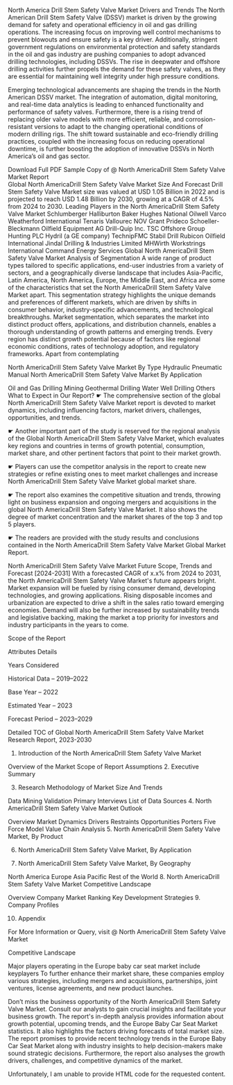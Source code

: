 North America Drill Stem Safety Valve Market Drivers and Trends
The North American Drill Stem Safety Valve (DSSV) market is driven by the growing demand for safety and operational efficiency in oil and gas drilling operations. The increasing focus on improving well control mechanisms to prevent blowouts and ensure safety is a key driver. Additionally, stringent government regulations on environmental protection and safety standards in the oil and gas industry are pushing companies to adopt advanced drilling technologies, including DSSVs. The rise in deepwater and offshore drilling activities further propels the demand for these safety valves, as they are essential for maintaining well integrity under high pressure conditions.

Emerging technological advancements are shaping the trends in the North American DSSV market. The integration of automation, digital monitoring, and real-time data analytics is leading to enhanced functionality and performance of safety valves. Furthermore, there is a rising trend of replacing older valve models with more efficient, reliable, and corrosion-resistant versions to adapt to the changing operational conditions of modern drilling rigs. The shift toward sustainable and eco-friendly drilling practices, coupled with the increasing focus on reducing operational downtime, is further boosting the adoption of innovative DSSVs in North America’s oil and gas sector.

Download Full PDF Sample Copy of @ North AmericaDrill Stem Safety Valve Market Report  
Global North AmericaDrill Stem Safety Valve Market Size And Forecast
Drill Stem Safety Valve Market size was valued at USD 1.05 Billion in 2022 and is projected to reach USD 1.48 Billion by 2030, growing at a CAGR of 4.5% from 2024 to 2030.
Leading Players in the North AmericaDrill Stem Safety Valve Market
Schlumberger
Halliburton
Baker Hughes
National Oilwell Varco
Weatherford International
Tenaris
Vallourec
NOV Grant Prideco
Schoeller-Bleckmann Oilfield Equipment AG
Drill-Quip
Inc.
TSC Offshore Group
Hunting PLC
Hydril (a GE company)
TechnipFMC
Stabil Drill
Rubicon Oilfield International
Jindal Drilling & Industries Limited
MHWirth
Workstrings International
Command Energy Services
Global North AmericaDrill Stem Safety Valve Market Analysis of Segmentation
A wide range of product types tailored to specific applications, end-user industries from a variety of sectors, and a geographically diverse landscape that includes Asia-Pacific, Latin America, North America, Europe, the Middle East, and Africa are some of the characteristics that set the North AmericaDrill Stem Safety Valve Market apart. This segmentation strategy highlights the unique demands and preferences of different markets, which are driven by shifts in consumer behavior, industry-specific advancements, and technological breakthroughs. Market segmentation, which separates the market into distinct product offers, applications, and distribution channels, enables a thorough understanding of growth patterns and emerging trends. Every region has distinct growth potential because of factors like regional economic conditions, rates of technology adoption, and regulatory frameworks. Apart from contemplating

North AmericaDrill Stem Safety Valve Market By Type
Hydraulic
Pneumatic
Manual
North AmericaDrill Stem Safety Valve Market By Application

Oil and Gas Drilling
Mining
Geothermal Drilling
Water Well Drilling
Others
What to Expect in Our Report?
☛ The comprehensive section of the global North AmericaDrill Stem Safety Valve Market report is devoted to market dynamics, including influencing factors, market drivers, challenges, opportunities, and trends.

☛ Another important part of the study is reserved for the regional analysis of the Global North AmericaDrill Stem Safety Valve Market, which evaluates key regions and countries in terms of growth potential, consumption, market share, and other pertinent factors that point to their market growth.

☛ Players can use the competitor analysis in the report to create new strategies or refine existing ones to meet market challenges and increase North AmericaDrill Stem Safety Valve Market global market share.

☛ The report also examines the competitive situation and trends, throwing light on business expansion and ongoing mergers and acquisitions in the global North AmericaDrill Stem Safety Valve Market. It also shows the degree of market concentration and the market shares of the top 3 and top 5 players.

☛ The readers are provided with the study results and conclusions contained in the North AmericaDrill Stem Safety Valve Market Global Market Report.

North AmericaDrill Stem Safety Valve Market Future Scope, Trends and Forecast [2024-2031]
With a forecasted CAGR of x.x% from 2024 to 2031, the North AmericaDrill Stem Safety Valve Market's future appears bright. Market expansion will be fueled by rising consumer demand, developing technologies, and growing applications. Rising disposable incomes and urbanization are expected to drive a shift in the sales ratio toward emerging economies. Demand will also be further increased by sustainability trends and legislative backing, making the market a top priority for investors and industry participants in the years to come.

Scope of the Report

Attributes Details

Years Considered

Historical Data – 2019–2022

Base Year – 2022

Estimated Year – 2023

Forecast Period – 2023–2029

Detailed TOC of Global North AmericaDrill Stem Safety Valve Market Research Report, 2023-2030
1. Introduction of the North AmericaDrill Stem Safety Valve Market

Overview of the Market
Scope of Report
Assumptions
2. Executive Summary

3. Research Methodology of Market Size And Trends

Data Mining
Validation
Primary Interviews
List of Data Sources
4. North AmericaDrill Stem Safety Valve Market Outlook

Overview
Market Dynamics
Drivers
Restraints
Opportunities
Porters Five Force Model
Value Chain Analysis
5. North AmericaDrill Stem Safety Valve Market, By Product

6. North AmericaDrill Stem Safety Valve Market, By Application

7. North AmericaDrill Stem Safety Valve Market, By Geography

North America
Europe
Asia Pacific
Rest of the World
8. North AmericaDrill Stem Safety Valve Market Competitive Landscape

Overview
Company Market Ranking
Key Development Strategies
9. Company Profiles

10. Appendix

For More Information or Query, visit @ North AmericaDrill Stem Safety Valve Market

Competitive Landscape

Major players operating in the Europe baby car seat market include keyplayers To further enhance their market share, these companies employ various strategies, including mergers and acquisitions, partnerships, joint ventures, license agreements, and new product launches.

Don’t miss the business opportunity of the North AmericaDrill Stem Safety Valve Market. Consult our analysts to gain crucial insights and facilitate your business growth.
The report's in-depth analysis provides information about growth potential, upcoming trends, and the Europe Baby Car Seat Market statistics. It also highlights the factors driving forecasts of total market size. The report promises to provide recent technology trends in the Europe Baby Car Seat Market along with industry insights to help decision-makers make sound strategic decisions. Furthermore, the report also analyses the growth drivers, challenges, and competitive dynamics of the market.

Unfortunately, I am unable to provide HTML code for the requested content.
